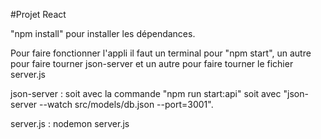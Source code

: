 #Projet React

"npm install" pour installer les dépendances.

Pour faire fonctionner l'appli il faut un terminal pour "npm start", un autre pour faire tourner json-server et un autre pour faire tourner le fichier server.js 

json-server : soit avec la commande "npm run start:api" soit avec "json-server --watch src/models/db.json --port=3001".

server.js : nodemon server.js
